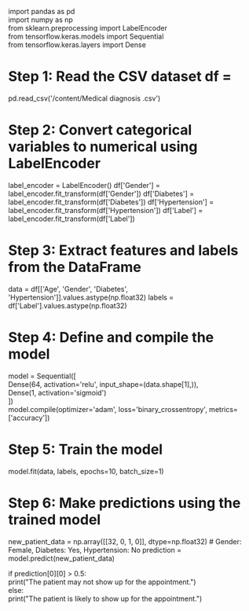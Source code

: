 import pandas as pd  
import numpy as np  
from sklearn.preprocessing import LabelEncoder  
from tensorflow.keras.models import Sequential  
from tensorflow.keras.layers import Dense   
   
# Step 1: Read the CSV dataset  df = 
pd.read_csv('/content/Medical diagnosis .csv')   
   
# Step 2: Convert categorical variables to numerical using LabelEncoder  
label_encoder = LabelEncoder()  df['Gender'] = 
label_encoder.fit_transform(df['Gender'])  df['Diabetes'] = 
label_encoder.fit_transform(df['Diabetes'])  df['Hypertension'] = 
label_encoder.fit_transform(df['Hypertension'])  df['Label'] = 
label_encoder.fit_transform(df['Label'])   
   
# Step 3: Extract features and labels from the DataFrame  
data = df[['Age', 'Gender', 'Diabetes', 'Hypertension']].values.astype(np.float32)  labels = 
df['Label'].values.astype(np.float32)  

# Step 4: Define and compile the model 
model = Sequential([   
    Dense(64, activation='relu', input_shape=(data.shape[1],)),   
    Dense(1, activation='sigmoid')   
])   
model.compile(optimizer='adam', loss='binary_crossentropy', metrics=['accuracy'])   
   
# Step 5: Train the model 
model.fit(data, labels, epochs=10, batch_size=1)   
   
# Step 6: Make predictions using the trained model   
new_patient_data = np.array([[32, 0, 1, 0]], dtype=np.float32)  # Gender: Female, Diabetes: 
Yes, Hypertension: No  prediction = model.predict(new_patient_data)   
   
if prediction[0][0] > 0.5:   
    print("The patient may not show up for the appointment.")  
else:   
    print("The patient is likely to show up for the appointment.")   
